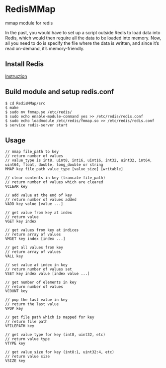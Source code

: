 # RedisMMap
mmap module for redis

In the past, you would have to set up a script outside Redis to load data into Redis, which would then require all the data to be loaded into memory. Now, all you need to do is specify the file where the data is written, and since it’s read on-demand, it’s memory-friendly. 

## Install Redis
[Instruction](https://redis.io/docs/getting-started/installation)

## Build module and setup redis.conf
```
$ cd RedisMMap/src
$ make
$ sudo mv fmmap.so /etc/redis/
$ sudo echo enable-module-command yes >> /etc/redis/redis.conf
$ sudo echo loadmodule /etc/redis/fmmap.so >> /etc/redis/redis.conf
$ service redis-server start
```
## Usage
```
// mmap file_path to key
// return number of values
// value_type is int8, uint8, int16, uint16, int32, uint32, int64, uint64, float, double, long_double or string
MMAP key file_path value_type [value_size] [writable]

// clear contents in key (trancate file_path)
// return number of values which are cleared
VCLEAR key

// add value at the end of key
// return number of values added
VADD key value [value ...]

// get value from key at index
// return value
VGET key index

// get values from key at indices
// return array of values
VMGET key index [index ...]

// get all values from key
// return array of values
VALL key

// set value at index in key
// return number of values set
VSET key index value [index value ...]

// get number of elements in key
// return number of values
VCOUNT key

// pop the last value in key
// return the last value
VPOP key

// get file path which is mapped for key
// return file path
VFILEPATH key

// get value type for key (int8, uint32, etc)
// return value type
VTYPE key

// get value size for key (int8:1, uint32:4, etc)
// return value size
VSIZE key

```
